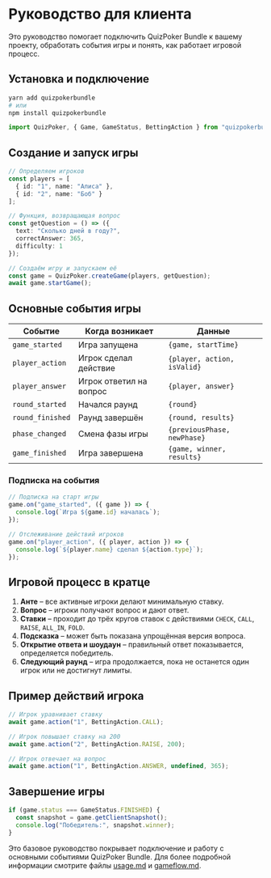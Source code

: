 # Руководство для клиента

Это руководство помогает подключить QuizPoker Bundle к вашему проекту, обработать события игры и понять, как работает игровой процесс.

## Установка и подключение

```bash
yarn add quizpokerbundle
# или
npm install quizpokerbundle
```

```typescript
import QuizPoker, { Game, GameStatus, BettingAction } from "quizpokerbundle";
```

## Создание и запуск игры

```typescript
// Определяем игроков
const players = [
  { id: "1", name: "Алиса" },
  { id: "2", name: "Боб" }
];

// Функция, возвращающая вопрос
const getQuestion = () => ({
  text: "Сколько дней в году?",
  correctAnswer: 365,
  difficulty: 1
});

// Создаём игру и запускаем её
const game = QuizPoker.createGame(players, getQuestion);
await game.startGame();
```

## Основные события игры

| Событие | Когда возникает | Данные |
| ------- | --------------- | ------ |
| `game_started` | Игра запущена | `{game, startTime}` |
| `player_action` | Игрок сделал действие | `{player, action, isValid}` |
| `player_answer` | Игрок ответил на вопрос | `{player, answer}` |
| `round_started` | Начался раунд | `{round}` |
| `round_finished` | Раунд завершён | `{round, results}` |
| `phase_changed` | Смена фазы игры | `{previousPhase, newPhase}` |
| `game_finished` | Игра завершена | `{game, winner, results}` |

### Подписка на события

```typescript
// Подписка на старт игры
game.on("game_started", ({ game }) => {
  console.log(`Игра ${game.id} началась`);
});

// Отслеживание действий игроков
game.on("player_action", ({ player, action }) => {
  console.log(`${player.name} сделал ${action.type}`);
});
```

## Игровой процесс в кратце

1. **Анте** – все активные игроки делают минимальную ставку.
2. **Вопрос** – игроки получают вопрос и дают ответ.
3. **Ставки** – проходит до трёх кругов ставок с действиями `CHECK`, `CALL`, `RAISE`, `ALL_IN`, `FOLD`.
4. **Подсказка** – может быть показана упрощённая версия вопроса.
5. **Открытие ответа и шоудаун** – правильный ответ показывается, определяется победитель.
6. **Следующий раунд** – игра продолжается, пока не останется один игрок или не достигнут лимиты.

## Пример действий игрока

```typescript
// Игрок уравнивает ставку
await game.action("1", BettingAction.CALL);

// Игрок повышает ставку на 200
await game.action("2", BettingAction.RAISE, 200);

// Игрок отвечает на вопрос
await game.action("1", BettingAction.ANSWER, undefined, 365);
```

## Завершение игры

```typescript
if (game.status === GameStatus.FINISHED) {
  const snapshot = game.getClientSnapshot();
  console.log("Победитель:", snapshot.winner);
}
```

Это базовое руководство покрывает подключение и работу с основными событиями QuizPoker Bundle. Для более подробной информации смотрите файлы [usage.md](./usage.md) и [gameflow.md](./gameflow.md).
